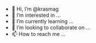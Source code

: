 - 👋 Hi, I’m @krasmag
- 👀 I’m interested in ...
- 🌱 I’m currently learning ...
- 💞️ I’m looking to collaborate on ...
- 📫 How to reach me ...

<!---
krasmag/krasmag is a ✨ special ✨ repository because its `README.md` (this file) appears on your GitHub profile.
You can click the Preview link to take a look at your changes.
--->
